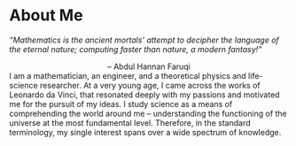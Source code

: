# About Me

*“Mathematics is the ancient mortals’ attempt to decipher the language of the eternal nature; computing faster than nature, a modern fantasy!”*
 <center>– Abdul Hannan Faruqi </center>  
 I am a mathematician, an engineer, and a theoretical physics and life-science researcher. At a very young age, I came across the works of Leonardo da Vinci, that resonated deeply with my passions and motivated me for the pursuit of my ideas. I study science as a means of comprehending the world around me – understanding the functioning of the universe at the most fundamental level. Therefore, in the standard terminology, my single interest spans over a wide spectrum of knowledge. 
